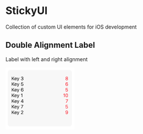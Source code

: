 # StickyUI
Collection of custom UI elements for iOS development

## Double Alignment Label
Label with left and right alignment

![Double Alignment Label](/DoubleAlignmentLabel.playground/Resources/example.png)


